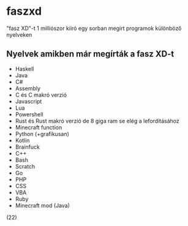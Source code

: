 # faszxd
"fasz XD"-t 1 milliószor kiíró egy sorban megírt programok különböző nyelveken

## Nyelvek amikben már megírták a fasz XD-t

- Haskell
- Java
- C#
- Assembly
- C és C makró verzió
- Javascript
- Lua
- Powershell
- Rust és Rust makró verzió de 8 giga ram se elég a lefordításához
- Minecraft function
- Python (+grafikusan)
- Kotlin
- Brainfuck
- C++
- Bash
- Scratch
- Go
- PHP
- CSS
- VBA
- Ruby
- Minecraft mod (Java)

(22)
